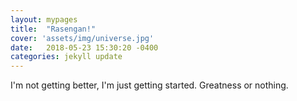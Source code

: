 ```yaml
---
layout: mypages
title:  "Rasengan!"
cover: 'assets/img/universe.jpg'
date:   2018-05-23 15:30:20 -0400
categories: jekyll update
---
```

I'm not getting better, I'm just getting started. Greatness or nothing.
